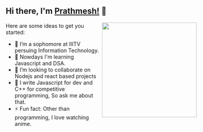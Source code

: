 ## Hi there, I'm [Prathmesh!](https://prathmesh.netlify.app/) 👋

<img src="https://64.media.tumblr.com/1d9f2f81681d85ddd1afb6067f282411/tumblr_oqyddmuswj1r2hy3ro1_540.gifv" width="250" align='right'>


Here are some ideas to get you started:

- 🔭 I’m a sophomore at IIITV persuing Information Technology.
- 🌱 Nowdays I'm learning Javascript and DSA.
- 👯 I’m looking to collaborate on Nodejs and react based projects
- 💬 I write Javascript for dev and C++ for competitive programming, So ask me about that.
- ⚡ Fun fact: Other than programming, I love watching anime.

